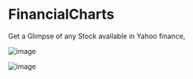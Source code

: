 # FinancialCharts
Get a Glimpse of any Stock available in Yahoo finance,


![image](https://user-images.githubusercontent.com/55235435/133091395-348f24d6-28f3-4cdf-bb9c-dd168e0a99c3.png)

![image](https://user-images.githubusercontent.com/55235435/133091773-2f9fba20-bbd3-4fef-bcdd-a683e50a3d65.png)


